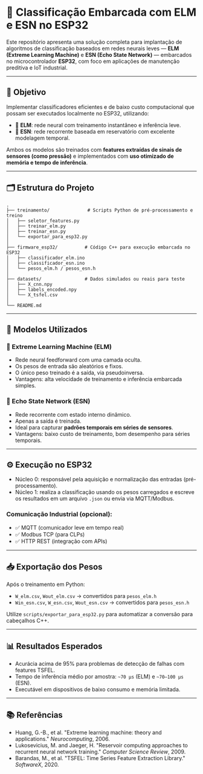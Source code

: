 # 🤖 Classificação Embarcada com ELM e ESN no ESP32

Este repositório apresenta uma solução completa para implantação de algoritmos de classificação baseados em redes neurais leves — **ELM (Extreme Learning Machine)** e **ESN (Echo State Network)** — embarcados no microcontrolador **ESP32**, com foco em aplicações de manutenção preditiva e IoT industrial.

---

## 🎯 Objetivo

Implementar classificadores eficientes e de baixo custo computacional que possam ser executados localmente no ESP32, utilizando:
- 🧠 **ELM**: rede neural com treinamento instantâneo e inferência leve.
- 🌊 **ESN**: rede recorrente baseada em reservatório com excelente modelagem temporal.

Ambos os modelos são treinados com **features extraídas de sinais de sensores (como pressão)** e implementados com **uso otimizado de memória e tempo de inferência**.

---

## 🗂 Estrutura do Projeto

```
.
├── treinamento/              # Scripts Python de pré-processamento e treino
│   ├── seletor_features.py
│   ├── treinar_elm.py
│   ├── treinar_esn.py
│   └── exportar_para_esp32.py
│
├── firmware_esp32/          # Código C++ para execução embarcada no ESP32
│   ├── classificador_elm.ino
│   ├── classificador_esn.ino
│   └── pesos_elm.h / pesos_esn.h
│
├── datasets/                # Dados simulados ou reais para teste
│   ├── X_cnn.npy
│   ├── labels_encoded.npy
│   └── X_tsfel.csv
│
└── README.md
```

---

## 🔁 Modelos Utilizados

### 🧠 Extreme Learning Machine (ELM)
- Rede neural feedforward com uma camada oculta.
- Os pesos de entrada são aleatórios e fixos.
- O único peso treinado é a saída, via pseudoinversa.
- Vantagens: alta velocidade de treinamento e inferência embarcada simples.

### 🌊 Echo State Network (ESN)
- Rede recorrente com estado interno dinâmico.
- Apenas a saída é treinada.
- Ideal para capturar **padrões temporais em séries de sensores**.
- Vantagens: baixo custo de treinamento, bom desempenho para séries temporais.

---

## ⚙️ Execução no ESP32

- Núcleo 0: responsável pela aquisição e normalização das entradas (pré-processamento).
- Núcleo 1: realiza a classificação usando os pesos carregados e escreve os resultados em um arquivo `.json` ou envia via MQTT/Modbus.

### Comunicação Industrial (opcional):
- ✅ MQTT (comunicador leve em tempo real)
- ✅ Modbus TCP (para CLPs)
- ✅ HTTP REST (integração com APIs)

---

## 📥 Exportação dos Pesos

Após o treinamento em Python:
- `W_elm.csv`, `Wout_elm.csv` → convertidos para `pesos_elm.h`
- `Win_esn.csv`, `W_esn.csv`, `Wout_esn.csv` → convertidos para `pesos_esn.h`

Utilize `scripts/exportar_para_esp32.py` para automatizar a conversão para cabeçalhos C++.

---

## 📊 Resultados Esperados
- Acurácia acima de 95% para problemas de detecção de falhas com features TSFEL.
- Tempo de inferência médio por amostra: `~70 µs` (ELM) e `~70–100 µs` (ESN).
- Executável em dispositivos de baixo consumo e memória limitada.

---

## 📚 Referências
- Huang, G.-B., et al. "Extreme learning machine: theory and applications." *Neurocomputing*, 2006.
- Lukosevicius, M. and Jaeger, H. "Reservoir computing approaches to recurrent neural network training." *Computer Science Review*, 2009.
- Barandas, M., et al. "TSFEL: Time Series Feature Extraction Library." *SoftwareX*, 2020.


